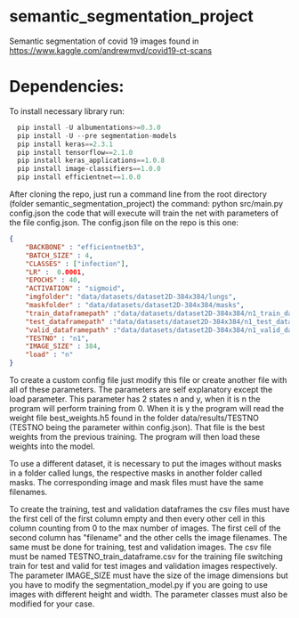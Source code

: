 # semantic_segmentation_project
Semantic segmentation of covid 19 images found in https://www.kaggle.com/andrewmvd/covid19-ct-scans

# Dependencies:
To install necessary library run:
```python
  pip install -U albumentations>=0.3.0
  pip install -U --pre segmentation-models
  pip install keras==2.3.1
  pip install tensorflow==2.1.0
  pip install keras_applications==1.0.8
  pip install image-classifiers==1.0.0
  pip install efficientnet==1.0.0
```

After cloning the repo, just run a command line from the root directory (folder semantic_segmentation_project) the command: python src/main.py config.json the code that will execute will train the net with parameters of the file config.json. The config.json file on the repo is this one:
```json
{
    "BACKBONE" : "efficientnetb3",
    "BATCH_SIZE" : 4,
    "CLASSES" : ["infection"],
    "LR" :  0.0001,
    "EPOCHS" : 40,
    "ACTIVATION" : "sigmoid",
    "imgfolder": "data/datasets/dataset2D-384x384/lungs",
    "maskfolder" : "data/datasets/dataset2D-384x384/masks",
    "train_dataframepath" :"data/datasets/dataset2D-384x384/n1_train_dataframe.csv",
    "test_dataframepath" :"data/datasets/dataset2D-384x384/n1_test_dataframe.csv",
    "valid_dataframepath" :"data/datasets/dataset2D-384x384/n1_valid_dataframe.csv",
    "TESTNO" : "n1",
    "IMAGE_SIZE" : 384,
    "load" : "n"
}
```

To create a custom config file just modify this file or create another file with all of these parameters. The parameters are self explanatory except the load parameter. This parameter has 2 states n and y, when it is n the program will perform training from 0. When it is y the program will read the weight file best_weights.h5 found in the folder data/results/TESTNO (TESTNO being the parameter within config.json). That file is the best weights from the previous training. The program will then load these weights into the model.

To use a different dataset, it is necessary to put the images without masks in a folder called lungs, the respective masks in another folder called masks. The corresponding image and mask files must have the same filenames.

To create the training, test and validation dataframes the csv files must have the first cell of the first column empty and then every other cell in this column counting from 0 to the max number of images. The first cell of the second column has "filename" and the other cells the image filenames. The same must be done for training, test and validation images. The csv file must be named TESTNO_train_dataframe.csv for the training file switching train for test and valid for test images and validation images respectively. The parameter IMAGE_SIZE must have the size of the image dimensions but you have to modify the segmentation_model.py if you are going to use images with different height and width. The parameter classes must also be modified for your case.
